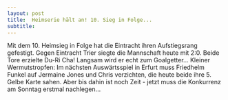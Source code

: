 ```yaml
---
layout: post
title:  Heimserie hält an! 10. Sieg in Folge...
subtitle:  
---
```


Mit dem 10. Heimsieg in Folge hat die Eintracht ihren Aufstiegsrang gefestigt. Gegen Eintracht Trier siegte die Mannschaft heute mit 2:0. Beide Tore erzielte Du-Ri Cha! Langsam wird er echt zum Goalgetter... Kleiner Wermutstropfen: Im nächsten Auswärtsspiel in Erfurt muss Friedhelm Funkel auf Jermaine Jones und Chris verzichten, die heute beide ihre 5. Gelbe Karte sahen. Aber bis dahin ist noch Zeit - jetzt muss die Konkurrenz am Sonntag erstmal nachlegen...


